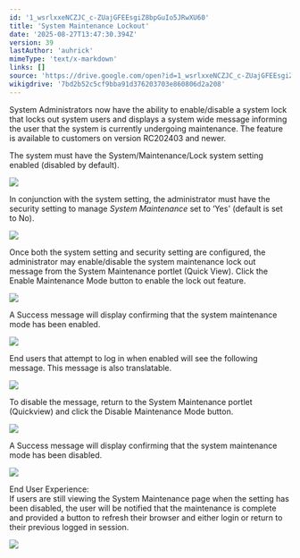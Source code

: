 ```yaml
---
id: '1_wsrlxxeNCZJC_c-ZUajGFEEsgiZ8bpGuIo5JRwXU60'
title: 'System Maintenance Lockout'
date: '2025-08-27T13:47:30.394Z'
version: 39
lastAuthor: 'auhrick'
mimeType: 'text/x-markdown'
links: []
source: 'https://drive.google.com/open?id=1_wsrlxxeNCZJC_c-ZUajGFEEsgiZ8bpGuIo5JRwXU60'
wikigdrive: '7bd2b52c5cf9bba91d376203703e860806d2a208'
---
```

System Administrators now have the ability to enable/disable a system lock that locks out system users and displays a system wide message informing the user that the system is currently undergoing maintenance. The feature is available to customers on version RC202403 and newer.

The system must have the System/Maintenance/Lock system setting enabled (disabled by default).

![](../system-maintenance-lockout.assets/53d681617b5777a234876e4d4c38b1cf.png)

In conjunction with the system setting, the administrator must have the security setting to manage *System Maintenance* set to ‘Yes' (default is set to No).

![](../system-maintenance-lockout.assets/93b3814b55de347b23171504e120b6f8.png)

Once both the system setting and security setting are configured, the administrator may enable/disable the system maintenance lock out message from the System Maintenance portlet (Quick View). Click the Enable Maintenance Mode button to enable the lock out feature.

![](../system-maintenance-lockout.assets/e4ced277de60a8539444745024eb5d8e.png)

A Success message will display confirming that the system maintenance mode has been enabled.

![](../system-maintenance-lockout.assets/afe82eeee58b3c6cc4ae7db77efae0f5.png)

End users that attempt to log in when enabled will see the following message. This message is also translatable.

![](../system-maintenance-lockout.assets/5ae08bcd19f53761ee07bb380faabb53.png)

To disable the message, return to the System Maintenance portlet (Quickview) and click the Disable Maintenance Mode button.

![](../system-maintenance-lockout.assets/1696f6b34126f71ab8d20229fb165557.png)

A Success message will display confirming that the system maintenance mode has been disabled.

![](../system-maintenance-lockout.assets/5e03d771dae159827af523a36896385a.png)

End User Experience:  
If users are still viewing the System Maintenance page when the setting has been disabled, the user will be notified that the maintenance is complete and provided a button to refresh their browser and either login or return to their previous logged in session.

![](../system-maintenance-lockout.assets/c3c0ae9bb40b2ac9b80f82a6cceafba7.png)
